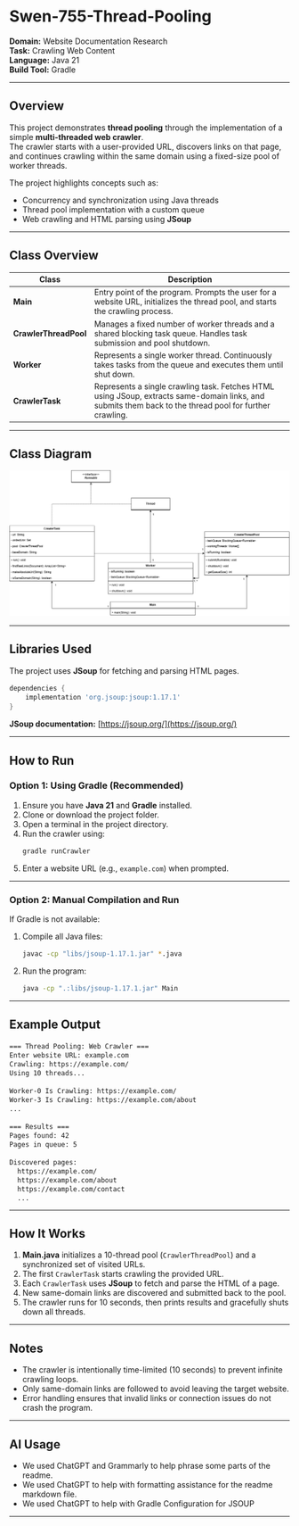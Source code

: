 # Swen-755-Thread-Pooling

**Domain:** Website Documentation Research  
**Task:** Crawling Web Content  
**Language:** Java 21  
**Build Tool:** Gradle  

---

## Overview  
This project demonstrates **thread pooling** through the implementation of a simple **multi-threaded web crawler**.  
The crawler starts with a user-provided URL, discovers links on that page, and continues crawling within the same domain using a fixed-size pool of worker threads.  

The project highlights concepts such as:
- Concurrency and synchronization using Java threads  
- Thread pool implementation with a custom queue  
- Web crawling and HTML parsing using **JSoup**

---

## Class Overview  

| Class | Description |
|-------|--------------|
| **Main** | Entry point of the program. Prompts the user for a website URL, initializes the thread pool, and starts the crawling process. |
| **CrawlerThreadPool** | Manages a fixed number of worker threads and a shared blocking task queue. Handles task submission and pool shutdown. |
| **Worker** | Represents a single worker thread. Continuously takes tasks from the queue and executes them until shut down. |
| **CrawlerTask** | Represents a single crawling task. Fetches HTML using JSoup, extracts same-domain links, and submits them back to the thread pool for further crawling. |

---

## Class Diagram

![Class Diagram](https://raw.githubusercontent.com/lblain622/Swen-755-Thread-Pooling/main/assets/ClassDiagram.png)

---

## Libraries Used  

The project uses **JSoup** for fetching and parsing HTML pages.

```gradle
dependencies {
    implementation 'org.jsoup:jsoup:1.17.1'
}
```

**JSoup documentation:** [https://jsoup.org/](https://jsoup.org/)

---

## How to Run  

### **Option 1: Using Gradle (Recommended)**  
1. Ensure you have **Java 21** and **Gradle** installed.  
2. Clone or download the project folder.  
3. Open a terminal in the project directory.  
4. Run the crawler using:  
   ```bash
   gradle runCrawler
   ```
5. Enter a website URL (e.g., `example.com`) when prompted.

---

### **Option 2: Manual Compilation and Run**
If Gradle is not available:
1. Compile all Java files:
   ```bash
   javac -cp "libs/jsoup-1.17.1.jar" *.java
   ```
2. Run the program:
   ```bash
   java -cp ".:libs/jsoup-1.17.1.jar" Main
   ```

---

## Example Output  

```
=== Thread Pooling: Web Crawler ===
Enter website URL: example.com
Crawling: https://example.com/
Using 10 threads...

Worker-0 Is Crawling: https://example.com/
Worker-3 Is Crawling: https://example.com/about
...

=== Results ===
Pages found: 42
Pages in queue: 5

Discovered pages:
  https://example.com/
  https://example.com/about
  https://example.com/contact
  ...
```

---

## How It Works  

1. **Main.java** initializes a 10-thread pool (`CrawlerThreadPool`) and a synchronized set of visited URLs.  
2. The first `CrawlerTask` starts crawling the provided URL.  
3. Each `CrawlerTask` uses **JSoup** to fetch and parse the HTML of a page.  
4. New same-domain links are discovered and submitted back to the pool.  
5. The crawler runs for 10 seconds, then prints results and gracefully shuts down all threads.

---

## Notes  
- The crawler is intentionally time-limited (10 seconds) to prevent infinite crawling loops.  
- Only same-domain links are followed to avoid leaving the target website.  
- Error handling ensures that invalid links or connection issues do not crash the program.  

---

## AI Usage
- We used ChatGPT and Grammarly to help phrase some parts of the readme.
- We used ChatGPT to help with formatting assistance for the readme markdown file.
- We used ChatGPT to help with Gradle Configuration for JSOUP

---
